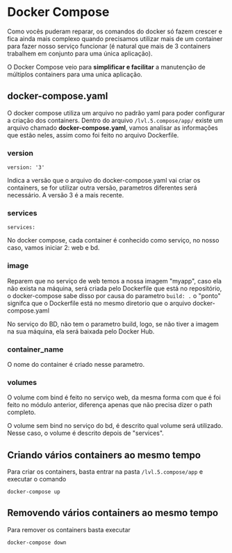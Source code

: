 # Docker Compose

Como vocês puderam reparar, os comandos do docker só fazem crescer e fica ainda mais complexo quando precisamos utilizar mais de um container para fazer nosso serviço funcionar (é natural que mais de 3 containers trabalhem em conjunto para uma única aplicação).

O Docker Compose veio para **simplificar e facilitar** a manutenção de múltiplos containers para uma unica aplicação.

## docker-compose.yaml

O docker compose utiliza um arquivo no padrão yaml para poder configurar a criação dos containers. Dentro do arquivo ``/lvl.5.compose/app/`` existe um arquivo chamado **docker-compose.yaml**, vamos analisar as informações que estão neles, assim como foi feito no arquivo Dockerfile.

### version

```
version: '3'
```
Indica a versão que o arquivo do docker-compose.yaml vai criar os containers, se for utilizar outra versão, parametros diferentes será necessário. A versão 3 é a mais recente.

### services
```
services:
```

No docker compose, cada container é conhecido como serviço, no nosso caso, vamos iniciar 2: web e bd.

### image

Reparem que no serviço de web temos a nossa imagem "myapp", caso ela não exista na máquina, será criada pelo Dockerfile que está no repositório, o docker-compose sabe disso por causa do parametro ``build: .`` o "ponto" signifca que o Dockerfile está no mesmo diretorio que o arquivo docker-compose.yaml

No serviço do BD, não tem o parametro build, logo, se não tiver a imagem na sua máquina, ela será baixada pelo Docker Hub.

### container_name

O nome do container é criado nesse parametro.

### volumes

O volume com bind é feito no serviço web, da mesma forma com que é foi feito no módulo anterior, diferença apenas que não precisa dizer o path completo.

O volume sem bind no serviço do bd, é descrito qual volume será utilizado. Nesse caso, o volume é descrito depois de "services".


## Criando vários containers ao mesmo tempo

Para criar os containers, basta entrar na pasta ``/lvl.5.compose/app`` e executar o comando

```
docker-compose up
```

## Removendo vários containers ao mesmo tempo

Para remover os containers basta executar

```
docker-compose down
``` 

